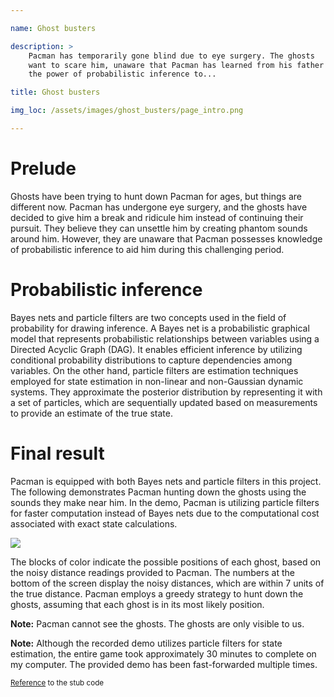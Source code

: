 ```yaml
---

name: Ghost busters

description: >
    Pacman has temporarily gone blind due to eye surgery. The ghosts
    want to scare him, unaware that Pacman has learned from his father
    the power of probabilistic inference to...

title: Ghost busters

img_loc: /assets/images/ghost_busters/page_intro.png

---
```


# Prelude

Ghosts have been trying to hunt down Pacman for ages, but things are
different now. Pacman has undergone eye surgery, and the ghosts have
decided to give him a break and ridicule him instead of continuing
their pursuit. They believe they can unsettle him by creating phantom
sounds around him. However, they are unaware that Pacman possesses
knowledge of probabilistic inference to aid him during this
challenging period.

# Probabilistic inference

Bayes nets and particle filters are two concepts used in the field of
probability for drawing inference. A Bayes net is a probabilistic
graphical model that represents probabilistic relationships between
variables using a Directed Acyclic Graph (DAG). It enables efficient
inference by utilizing conditional probability distributions to
capture dependencies among variables. On the other hand, particle
filters are estimation techniques employed for state estimation in
non-linear and non-Gaussian dynamic systems. They approximate the
posterior distribution by representing it with a set of particles,
which are sequentially updated based on measurements to provide an
estimate of the true state.

# Final result

Pacman is equipped with both Bayes nets and particle filters in this
project. The following demonstrates Pacman hunting down the ghosts
using the sounds they make near him. In the demo, Pacman is utilizing
particle filters for faster computation instead of Bayes nets due to
the computational cost associated with exact state calculations.

![](/assets/images/ghost_busters/hunter_pacman.gif)

The blocks of color indicate the possible positions of each ghost,
based on the noisy distance readings provided to Pacman. The numbers
at the bottom of the screen display the noisy distances, which are
within 7 units of the true distance. Pacman employs a greedy strategy
to hunt down the ghosts, assuming that each ghost is in its most
likely position.

**Note:** Pacman cannot see the ghosts. The ghosts are only visible to us.

**Note:** Although the recorded demo utilizes particle filters for state
estimation, the entire game took approximately 30 minutes to complete
on my computer. The provided demo has been fast-forwarded multiple
times.

<sub><a href="https://inst.eecs.berkeley.edu/~cs188/sp22/project4/"
target="_blank">Reference</a> to the stub code</sub>
